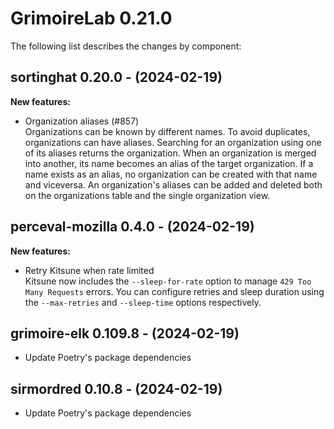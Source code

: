 # GrimoireLab 0.21.0
The following list describes the changes by component:



## sortinghat 0.20.0 - (2024-02-19)

**New features:**

 * Organization aliases (#857)\
   Organizations can be known by different names. To avoid duplicates,
   organizations can have aliases. Searching for an organization using
   one of its aliases returns the organization. When an organization is
   merged into another, its name becomes an alias of the target
   organization. If a name exists as an alias, no organization can be
   created with that name and viceversa. An organization's aliases can be
   added and deleted both on the organizations table and the single
   organization view.




## perceval-mozilla 0.4.0 - (2024-02-19)

**New features:**

 * Retry Kitsune when rate limited\
   Kitsune now includes the `--sleep-for-rate` option to manage `429 Too
   Many Requests` errors. You can configure retries and sleep duration
   using the `--max-retries` and `--sleep-time` options respectively.





  ## grimoire-elk 0.109.8 - (2024-02-19)
  
  * Update Poetry's package dependencies
  ## sirmordred 0.10.8 - (2024-02-19)
  
  * Update Poetry's package dependencies
